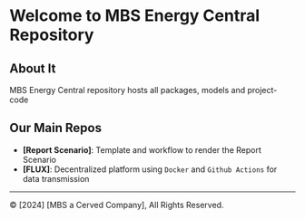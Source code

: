 
# Welcome to MBS Energy Central Repository

## About It

MBS Energy Central repository hosts all packages, models and project-code

## Our Main Repos

- **[Report Scenario]**: Template and workflow to render the Report Scenario
- **[FLUX]**: Decentralized platform using `Docker` and `Github Actions` for data transmission 

---

© [2024] [MBS a Cerved Company], All Rights Reserved.

